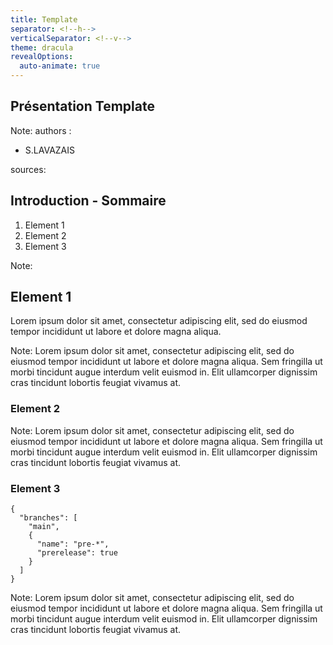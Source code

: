 ```yaml
---
title: Template
separator: <!--h-->
verticalSeparator: <!--v-->
theme: dracula
revealOptions:
  auto-animate: true
---
```


## Présentation Template

Note: authors : 
 - S.LAVAZAIS

sources:

<!--v-->

## Introduction - Sommaire

1. Element 1
2. Element 2
3. Element 3

Note:

<!--h-->

## Element 1

Lorem ipsum dolor sit amet, consectetur adipiscing elit, sed do eiusmod tempor incididunt ut labore et dolore magna aliqua.

Note:
Lorem ipsum dolor sit amet, consectetur adipiscing elit, sed do eiusmod tempor incididunt ut labore et dolore magna aliqua.
Sem fringilla ut morbi tincidunt augue interdum velit euismod in. Elit ullamcorper dignissim cras tincidunt lobortis feugiat vivamus at.
<!--v-->

### Element 2

Note:
Lorem ipsum dolor sit amet, consectetur adipiscing elit, sed do eiusmod tempor incididunt ut labore et dolore magna aliqua.
Sem fringilla ut morbi tincidunt augue interdum velit euismod in. Elit ullamcorper dignissim cras tincidunt lobortis feugiat vivamus at.

<!--v-->

<!-- .slide: data-auto-animate -->
### Element 3

```json[|2|3|4]
{
  "branches": [
    "main",
    {
      "name": "pre-*",
      "prerelease": true
    }
  ]
}
```

Note:
Lorem ipsum dolor sit amet, consectetur adipiscing elit, sed do eiusmod tempor incididunt ut labore et dolore magna aliqua.
Sem fringilla ut morbi tincidunt augue interdum velit euismod in. Elit ullamcorper dignissim cras tincidunt lobortis feugiat vivamus at.
